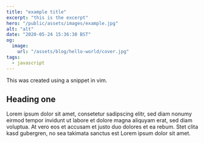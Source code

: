 ```yaml
---
title: "example title"
excerpt: "this is the excerpt"
hero: "/public/assets/images/example.jpg"
alt: "alt"
date: "2020-05-24 15:36:30 BST"
og:
  image:
    url: "/assets/blog/hello-world/cover.jpg"
tags:
  - javascript
---
```


This was created using a snippet in vim.

## Heading one

Lorem ipsum dolor sit amet, consetetur sadipscing elitr, sed diam nonumy eirmod tempor invidunt ut labore et dolore magna aliquyam erat, sed diam voluptua. At vero eos et accusam et justo duo dolores et ea rebum. Stet clita kasd gubergren, no sea takimata sanctus est Lorem ipsum dolor sit amet.
